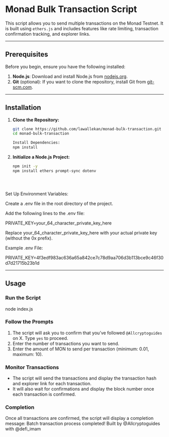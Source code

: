 # Monad Bulk Transaction Script

This script allows you to send multiple transactions on the Monad Testnet. It is built using `ethers.js` and includes features like rate limiting, transaction confirmation tracking, and explorer links.

---

## **Prerequisites**

Before you begin, ensure you have the following installed:

1. **Node.js**: Download and install Node.js from [nodejs.org](https://nodejs.org/).
2. **Git** (optional): If you want to clone the repository, install Git from [git-scm.com](https://git-scm.com/).

---

## **Installation**

1. **Clone the Repository:**
   ```bash
   git clone https://github.com/lawallekan/monad-bulk-transaction.git
   cd monad-bulk-transaction

   Install Dependencies:
   npm install

2. **Initialize a Node.js Project:**
   ```bash
   npm init -y
   npm install ethers prompt-sync dotenv

   



Set Up Environment Variables:

Create a .env file in the root directory of the project.

Add the following lines to the .env file:

PRIVATE_KEY=your_64_character_private_key_here

Replace your_64_character_private_key_here with your actual private key (without the 0x prefix).


Example .env File:


PRIVATE_KEY=4f3edf983ac636a65a842ce7c78d9aa706d3b113bce9c46f30d7d21715b23b1d


---

## Usage

### Run the Script
node index.js




### Follow the Prompts

1. The script will ask you to confirm that you’ve followed `@Allcryptoguides` on X. Type `yes` to proceed.
2. Enter the number of transactions you want to send.
3. Enter the amount of MON to send per transaction (minimum: 0.01, maximum: 10).

### Monitor Transactions

- The script will send the transactions and display the transaction hash and explorer link for each transaction.
- It will also wait for confirmations and display the block number once each transaction is confirmed.

### Completion

Once all transactions are confirmed, the script will display a completion message:
Batch transaction process completed!
Built by @Allcryptoguides
 with @defi_imam







